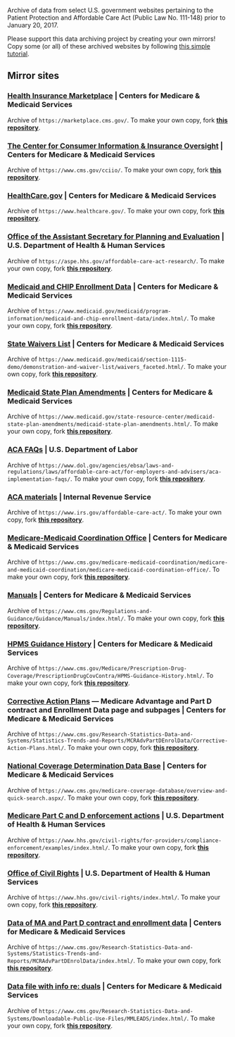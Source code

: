 Archive of data from select U.S. government websites pertaining to the Patient Protection and Affordable Care Act (Public Law No. 111-148) prior to January 20, 2017.

Please support this data archiving project by creating your own mirrors! Copy some (or all) of these archived websites by following [this simple tutorial](http://bit.ly/2pB0EbH).

## Mirror sites

### [Health Insurance Marketplace](http://enroll-america.github.io/marketplace.cms.gov/) | Centers for Medicare & Medicaid Services
Archive of `https://marketplace.cms.gov/`. To make your own copy, fork **[this repository](https://github.com/enroll-america/marketplace.cms.gov)**.

### [The Center for Consumer Information & Insurance Oversight](http://enroll-america.github.io/cms.gov/cciio/) | Centers for Medicare & Medicaid Services
Archive of `https://www.cms.gov/cciio/`. To make your own copy, fork **[this repository](https://github.com/enroll-america/cms.gov/cciio/)**.

### [HealthCare.gov](http://enroll-america.github.io/healthcare.gov/) | Centers for Medicare & Medicaid Services
Archive of `https://www.healthcare.gov/`. To make your own copy, fork **[this repository](https://github.com/enroll-america/healthcare.gov/)**.

### [Office of the Assistant Secretary for Planning and Evaluation](http://enroll-america.github.io/aspe.hhs.gov/affordable-care-act-research/) | U.S. Department of Health & Human Services
Archive of `https://aspe.hhs.gov/affordable-care-act-research/`. To make your own copy, fork **[this repository](https://github.com/enroll-america/aspe.hhs.gov/affordable-care-act-research/)**.

### [Medicaid and CHIP Enrollment Data](http://enroll-america.github.io/medicaid.gov/medicaid/program-information/medicaid-and-chip-enrollment-data/index.html/) | Centers for Medicare & Medicaid Services
Archive of `https://www.medicaid.gov/medicaid/program-information/medicaid-and-chip-enrollment-data/index.html/`. To make your own copy, fork **[this repository](https://github.com/enroll-america/medicaid.gov/medicaid/program-information/medicaid-and-chip-enrollment-data/index.html/)**.

### [State Waivers List](http://enroll-america.github.io/medicaid.gov/medicaid/section-1115-demo/demonstration-and-waiver-list/waivers_faceted.html/) | Centers for Medicare & Medicaid Services
Archive of `https://www.medicaid.gov/medicaid/section-1115-demo/demonstration-and-waiver-list/waivers_faceted.html/`. To make your own copy, fork **[this repository](https://github.com/enroll-america/medicaid.gov/medicaid/section-1115-demo/demonstration-and-waiver-list/waivers_faceted.html/)**.

### [Medicaid State Plan Amendments](http://enroll-america.github.io/medicaid.gov/state-resource-center/medicaid-state-plan-amendments/medicaid-state-plan-amendments.html/) | Centers for Medicare & Medicaid Services
Archive of `https://www.medicaid.gov/state-resource-center/medicaid-state-plan-amendments/medicaid-state-plan-amendments.html/`. To make your own copy, fork **[this repository](https://github.com/enroll-america/medicaid.gov/state-resource-center/medicaid-state-plan-amendments/medicaid-state-plan-amendments.html/)**.

### [ACA FAQs](http://enroll-america.github.io/dol.gov/agencies/ebsa/laws-and-regulations/laws/affordable-care-act/for-employers-and-advisers/aca-implementation-faqs/) | U.S. Department of Labor
Archive of `https://www.dol.gov/agencies/ebsa/laws-and-regulations/laws/affordable-care-act/for-employers-and-advisers/aca-implementation-faqs/`. To make your own copy, fork **[this repository](https://github.com/enroll-america/dol.gov/agencies/ebsa/laws-and-regulations/laws/affordable-care-act/for-employers-and-advisers/aca-implementation-faqs/)**.

### [ACA materials](http://enroll-america.github.io/irs.gov/affordable-care-act/) | Internal Revenue Service
Archive of `https://www.irs.gov/affordable-care-act/`. To make your own copy, fork **[this repository](https://github.com/enroll-america/irs.gov/affordable-care-act/)**.

### [Medicare-Medicaid Coordination Office](http://enroll-america.github.io/cms.gov/medicare-medicaid-coordination/medicare-and-medicaid-coordination/medicare-medicaid-coordination-office/) | Centers for Medicare & Medicaid Services
Archive of `https://www.cms.gov/medicare-medicaid-coordination/medicare-and-medicaid-coordination/medicare-medicaid-coordination-office/`. To make your own copy, fork **[this repository](https://github.com/enroll-america/cms.gov/medicare-medicaid-coordination/medicare-and-medicaid-coordination/medicare-medicaid-coordination-office/)**.

### [Manuals](http://enroll-america.github.io/cms.gov/Regulations-and-Guidance/Guidance/Manuals/index.html/) | Centers for Medicare & Medicaid Services
Archive of `https://www.cms.gov/Regulations-and-Guidance/Guidance/Manuals/index.html/`. To make your own copy, fork **[this repository](https://github.com/enroll-america/cms.gov/Regulations-and-Guidance/Guidance/Manuals/index.html/)**.

### [HPMS Guidance History](http://enroll-america.github.io/cms.gov/Medicare/Prescription-Drug-Coverage/PrescriptionDrugCovContra/HPMS-Guidance-History.html/) | Centers for Medicare & Medicaid Services
Archive of `https://www.cms.gov/Medicare/Prescription-Drug-Coverage/PrescriptionDrugCovContra/HPMS-Guidance-History.html/`. To make your own copy, fork **[this repository](https://github.com/enroll-america/cms.gov/Medicare/Prescription-Drug-Coverage/PrescriptionDrugCovContra/HPMS-Guidance-History.html/)**.

### [Corrective Action Plans](http://enroll-america.github.io/cms.gov/Research-Statistics-Data-and-Systems/Statistics-Trends-and-Reports/MCRAdvPartDEnrolData/Corrective-Action-Plans.html/) — Medicare Advantage and Part D contract and Enrollment Data page and subpages | Centers for Medicare & Medicaid Services
Archive of `https://www.cms.gov/Research-Statistics-Data-and-Systems/Statistics-Trends-and-Reports/MCRAdvPartDEnrolData/Corrective-Action-Plans.html/`. To make your own copy, fork **[this repository](https://github.com/enroll-america/cms.gov/Research-Statistics-Data-and-Systems/Statistics-Trends-and-Reports/MCRAdvPartDEnrolData/Corrective-Action-Plans.html/)**.

### [National Coverage Determination Data Base](http://enroll-america.github.io/cms.gov/medicare-coverage-database/overview-and-quick-search.aspx/) | Centers for Medicare & Medicaid Services
Archive of `https://www.cms.gov/medicare-coverage-database/overview-and-quick-search.aspx/`. To make your own copy, fork **[this repository](https://github.com/enroll-america/cms.gov/medicare-coverage-database/overview-and-quick-search.aspx/)**.

### [Medicare Part C and D enforcement actions](http://enroll-america.github.io/hhs.gov/civil-rights/for-providers/compliance-enforcement/examples/index.html/) | U.S. Department of Health & Human Services
Archive of `https://www.hhs.gov/civil-rights/for-providers/compliance-enforcement/examples/index.html/`. To make your own copy, fork **[this repository](https://github.com/enroll-america/hhs.gov/civil-rights/for-providers/compliance-enforcement/examples/index.html/)**.

### [Office of Civil Rights](http://enroll-america.github.io/hhs.gov/civil-rights/index.html/) | U.S. Department of Health & Human Services
Archive of `https://www.hhs.gov/civil-rights/index.html/`. To make your own copy, fork **[this repository](https://github.com/enroll-america/hhs.gov/civil-rights/index.html/)**.

### [Data of MA and Part D contract and enrollment data](http://enroll-america.github.io/cms.gov/Research-Statistics-Data-and-Systems/Statistics-Trends-and-Reports/MCRAdvPartDEnrolData/index.html/) | Centers for Medicare & Medicaid Services
Archive of `https://www.cms.gov/Research-Statistics-Data-and-Systems/Statistics-Trends-and-Reports/MCRAdvPartDEnrolData/index.html/`.  To make your own copy, fork **[this repository](https://github.com/enroll-america/cms.gov/Research-Statistics-Data-and-Systems/Statistics-Trends-and-Reports/MCRAdvPartDEnrolData/index.html/)**.

### [Data file with info re: duals](http://enroll-america.github.io/cms.gov/Research-Statistics-Data-and-Systems/Downloadable-Public-Use-Files/MMLEADS/index.html/) | Centers for Medicare & Medicaid Services
Archive of `https://www.cms.gov/Research-Statistics-Data-and-Systems/Downloadable-Public-Use-Files/MMLEADS/index.html/`. To make your own copy, fork **[this repository](https://github.com/enroll-america/cms.gov/Research-Statistics-Data-and-Systems/Downloadable-Public-Use-Files/MMLEADS/index.html/)**.
